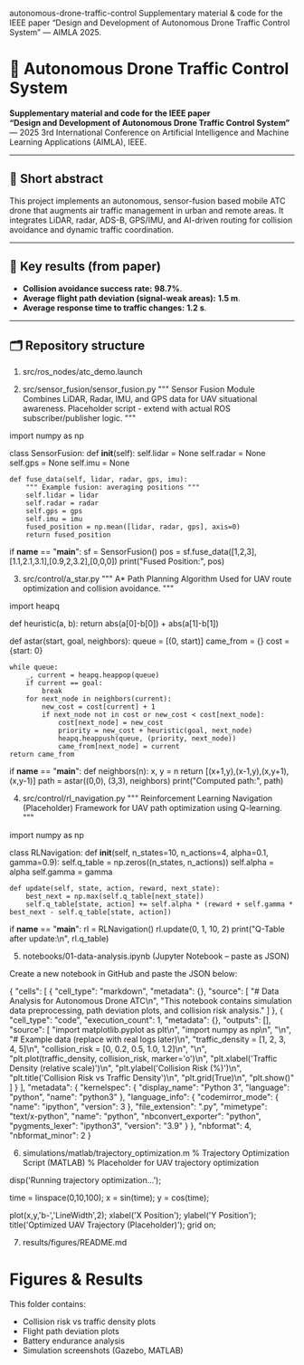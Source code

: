 autonomous-drone-traffic-control
Supplementary material & code for the IEEE paper “Design and Development of Autonomous Drone Traffic Control System” — AIMLA 2025.

# 🚁 Autonomous Drone Traffic Control System

**Supplementary material and code for the IEEE paper**  
**“Design and Development of Autonomous Drone Traffic Control System”** — 2025 3rd International Conference on Artificial Intelligence and Machine Learning Applications (AIMLA), IEEE. 

---

## 📌 Short abstract
This project implements an autonomous, sensor-fusion based mobile ATC drone that augments air traffic management in urban and remote areas. It integrates LiDAR, radar, ADS-B, GPS/IMU, and AI-driven routing for collision avoidance and dynamic traffic coordination.

---

## 🔑 Key results (from paper)
- **Collision avoidance success rate:** **98.7%**.  
- **Average flight path deviation (signal-weak areas):** **1.5 m**.  
- **Average response time to traffic changes:** **1.2 s**. 

---

## 🗂 Repository structure
1. src/ros_nodes/atc_demo.launch
<launch>
  <!-- ROS launch file for ATC Drone Demo -->
  <node pkg="roscore" type="roscore" name="roscore"/>
  <node pkg="gazebo_ros" type="gazebo" name="gazebo" args="-u worlds/urban_env.world"/>
  <node pkg="rospy" type="traffic_manager.py" name="traffic_manager" output="screen"/>
</launch>

2. src/sensor_fusion/sensor_fusion.py
"""
Sensor Fusion Module
Combines LiDAR, Radar, IMU, and GPS data for UAV situational awareness.
Placeholder script - extend with actual ROS subscriber/publisher logic.
"""

import numpy as np

class SensorFusion:
    def __init__(self):
        self.lidar = None
        self.radar = None
        self.gps = None
        self.imu = None

    def fuse_data(self, lidar, radar, gps, imu):
        """ Example fusion: averaging positions """
        self.lidar = lidar
        self.radar = radar
        self.gps = gps
        self.imu = imu
        fused_position = np.mean([lidar, radar, gps], axis=0)
        return fused_position

if __name__ == "__main__":
    sf = SensorFusion()
    pos = sf.fuse_data([1,2,3],[1.1,2.1,3.1],[0.9,2,3.2],[0,0,0])
    print("Fused Position:", pos)

3. src/control/a_star.py
"""
A* Path Planning Algorithm
Used for UAV route optimization and collision avoidance.
"""

import heapq

def heuristic(a, b):
    return abs(a[0]-b[0]) + abs(a[1]-b[1])

def astar(start, goal, neighbors):
    queue = [(0, start)]
    came_from = {}
    cost = {start: 0}

    while queue:
        _, current = heapq.heappop(queue)
        if current == goal:
            break
        for next_node in neighbors(current):
            new_cost = cost[current] + 1
            if next_node not in cost or new_cost < cost[next_node]:
                cost[next_node] = new_cost
                priority = new_cost + heuristic(goal, next_node)
                heapq.heappush(queue, (priority, next_node))
                came_from[next_node] = current
    return came_from

if __name__ == "__main__":
    def neighbors(n):
        x, y = n
        return [(x+1,y),(x-1,y),(x,y+1),(x,y-1)]
    path = astar((0,0), (3,3), neighbors)
    print("Computed path:", path)

4. src/control/rl_navigation.py
"""
Reinforcement Learning Navigation (Placeholder)
Framework for UAV path optimization using Q-learning.
"""

import numpy as np

class RLNavigation:
    def __init__(self, n_states=10, n_actions=4, alpha=0.1, gamma=0.9):
        self.q_table = np.zeros((n_states, n_actions))
        self.alpha = alpha
        self.gamma = gamma

    def update(self, state, action, reward, next_state):
        best_next = np.max(self.q_table[next_state])
        self.q_table[state, action] += self.alpha * (reward + self.gamma * best_next - self.q_table[state, action])

if __name__ == "__main__":
    rl = RLNavigation()
    rl.update(0, 1, 10, 2)
    print("Q-Table after update:\n", rl.q_table)

5. notebooks/01-data-analysis.ipynb (Jupyter Notebook – paste as JSON)

Create a new notebook in GitHub and paste the JSON below:

{
 "cells": [
  {
   "cell_type": "markdown",
   "metadata": {},
   "source": [
    "# Data Analysis for Autonomous Drone ATC\n",
    "This notebook contains simulation data preprocessing, path deviation plots, and collision risk analysis."
   ]
  },
  {
   "cell_type": "code",
   "execution_count": 1,
   "metadata": {},
   "outputs": [],
   "source": [
    "import matplotlib.pyplot as plt\n",
    "import numpy as np\n",
    "\n",
    "# Example data (replace with real logs later)\n",
    "traffic_density = [1, 2, 3, 4, 5]\n",
    "collision_risk = [0, 0.2, 0.5, 1.0, 1.2]\n",
    "\n",
    "plt.plot(traffic_density, collision_risk, marker='o')\n",
    "plt.xlabel('Traffic Density (relative scale)')\n",
    "plt.ylabel('Collision Risk (%)')\n",
    "plt.title('Collision Risk vs Traffic Density')\n",
    "plt.grid(True)\n",
    "plt.show()"
   ]
  }
 ],
 "metadata": {
  "kernelspec": {
   "display_name": "Python 3",
   "language": "python",
   "name": "python3"
  },
  "language_info": {
   "codemirror_mode": {
    "name": "ipython",
    "version": 3
   },
   "file_extension": ".py",
   "mimetype": "text/x-python",
   "name": "python",
   "nbconvert_exporter": "python",
   "pygments_lexer": "ipython3",
   "version": "3.9"
  }
 },
 "nbformat": 4,
 "nbformat_minor": 2
}

6. simulations/matlab/trajectory_optimization.m
% Trajectory Optimization Script (MATLAB)
% Placeholder for UAV trajectory optimization

disp('Running trajectory optimization...');

time = linspace(0,10,100);
x = sin(time);
y = cos(time);

plot(x,y,'b-','LineWidth',2);
xlabel('X Position');
ylabel('Y Position');
title('Optimized UAV Trajectory (Placeholder)');
grid on;

7. results/figures/README.md
# Figures & Results

This folder contains:
- Collision risk vs traffic density plots
- Flight path deviation plots
- Battery endurance analysis
- Simulation screenshots (Gazebo, MATLAB)
